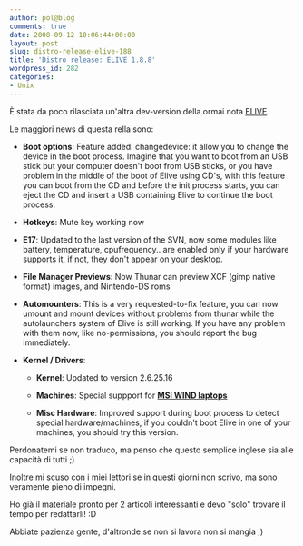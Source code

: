 ```yaml
---
author: pol@blog
comments: true
date: 2008-09-12 10:06:44+00:00
layout: post
slug: distro-release-elive-188
title: 'Distro release: ELIVE 1.8.8'
wordpress_id: 282
categories:
- Unix
---
```


È stata da poco rilasciata un'altra dev-version della ormai nota [ELIVE](www.elivecd.org).

Le maggiori news di questa rella sono:



	
  * **Boot options**: Feature added: changedevice: it allow you to change the device in the boot process. Imagine that you want to boot from an USB stick but your computer doesn't boot from USB sticks, or you have problem in the middle of the boot of Elive using CD's, with this feature you can boot from the CD and before the init process starts, you can eject the CD and insert a USB containing Elive to continue the boot process.

	
  * **Hotkeys**: Mute key working now

	
  * **E17**: Updated to the last version of the SVN, now some modules like battery, temperature, cpufrequency.. are enabled only if your hardware supports it, if not, they don't appear on your desktop.

	
  * **File Manager Previews**: Now Thunar can preview XCF (gimp native format) images, and Nintendo-DS roms

	
  * **Automounters**: This is a very requested-to-fix feature, you can now umount and mount devices without problems from thunar while the autolaunchers system of Elive is still working. If you have any problem with them now, like no-permissions, you should report the bug immediately.

	
  * **Kernel / Drivers**:

	
    * **Kernel**: Updated to version 2.6.25.16

	
    * **Machines**: Special suppport for [**MSI WIND laptops**](http://en.wikipedia.org/wiki/MSI_Wind_PC)

	
    * **Misc Hardware**: Improved support during boot process to detect special hardware/machines, if you couldn't boot Elive in one of your machines, you should try this version.





Perdonatemi se non traduco, ma penso che questo semplice inglese sia alle capacità di tutti ;)

Inoltre mi scuso con i miei lettori se in questi giorni non scrivo, ma sono veramente pieno di impegni.

Ho già il materiale pronto per 2 articoli interessanti e devo "solo" trovare il tempo per redattarli! :D

Abbiate pazienza gente, d'altronde se non si lavora non si mangia ;)
